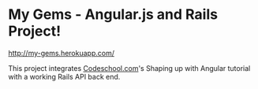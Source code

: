 # My Gems - Angular.js and Rails Project!

http://my-gems.herokuapp.com/

This project integrates [Codeschool.com](http://codeschool.com)'s Shaping up with Angular tutorial with a working Rails API back end.
